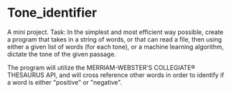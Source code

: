# Tone_identifier
A mini project.  Task: In the simplest and most efficient way possible, create a program that takes in a string of words, or that can read a file, then using either a given list of words (for each tone), or a machine learning algorithm, dictate the tone of the given passage.

The program will utilize the MERRIAM-WEBSTER'S COLLEGIATE® THESAURUS API, and will cross reference other words in order to identify if a word is either "positive" or "negative".
